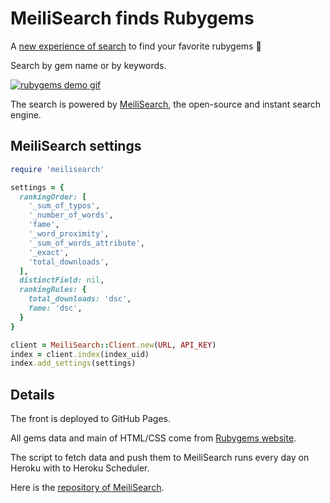 # MeiliSearch finds Rubygems

A [new experience of search](https://rubygems.meilisearch.com) to find your favorite rubygems 🎉

Search by gem name or by keywords.

[![rubygems demo gif](misc/rubygems.gif)](https://rubygems.meilisearch.com)

The search is powered by [MeiliSearch](https://github.com/meilisearch/MeiliSearch), the open-source and instant search engine.

## MeiliSearch settings

```ruby
require 'meilisearch'

settings = {
  rankingOrder: [
    '_sum_of_typos',
    '_number_of_words',
    'fame',
    '_word_proximity',
    '_sum_of_words_attribute',
    '_exact',
    'total_downloads',
  ],
  distinctField: nil,
  rankingRules: {
    total_downloads: 'dsc',
    fame: 'dsc',
  }
}

client = MeiliSearch::Client.new(URL, API_KEY)
index = client.index(index_uid)
index.add_settings(settings)
```

## Details

The front is deployed to GitHub Pages.

All gems data and main of HTML/CSS come from [Rubygems website](https://rubygems.org/).

The script to fetch data and push them to MeiliSearch runs every day on Heroku with to Heroku Scheduler.

Here is the [repository of MeiliSearch](https://github.com/meilisearch/MeiliSearch).
